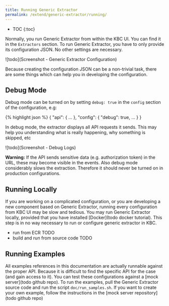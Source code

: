 ```yaml
---
title: Running Generic Extractor
permalink: /extend/generic-extractor/running/
---
```


* TOC
{:toc}

Normally, you run Generic Extractor from within the KBC UI. You can find it in the `Extractors` section.
To run Generic Extractor, you have to only provide its configuration JSON. No other settings are necessary.

![todo](Screenshot - Generic Extractor Configuration)

Because creating the configuration JSON can be a non-trivial task, there are some things which can help 
you in developing the configuration.

## Debug Mode
Debug mode can be turned on by setting `debug: true` in the `config` section of the configuration, e.g:

{% highlight json %}
{
    "api": {
        ...
    },
    "config": {
        "debug": true,
        ...
    }
}

In debug mode, the extractor displays all API requests it sends. This may help you understanding what is
really happening, why something is skipped, etc

![todo](Screenshot - Debug Logs)

**Warning:** If the API sends sensitive data (e.g. authorization token) in the URL, these may become
visible in the events. Also debug mode considerably slows the extraction. Therefore it should never
be turned on in production configurations.

## Running Locally
If you are working on a complicated configuration, or you are developing a new component based on 
Generic Extractor, running every configuration from KBC UI may be slow and tedious. 
You may run Generic Extractor locally, provided that you have installed [Docker](todo docker tutorial). 
This step is in no way necessary to run or configure generic extractor in KBC.

- run from ECR TODO
- build and run from source code TODO

## Running Examples
All examples references in this documentation are actually runnable against the proper API. Because
it is difficult to find the specific API for the case (and gain access to it). You can test 
these configurations against a [mock server](todo github repo). To run the examples, pull the 
Generic Extractor source code and run the script `doc/run_samples.sh`. If you want to create your 
own example, follow the instructions in the [mock server repository](todo github repo)
